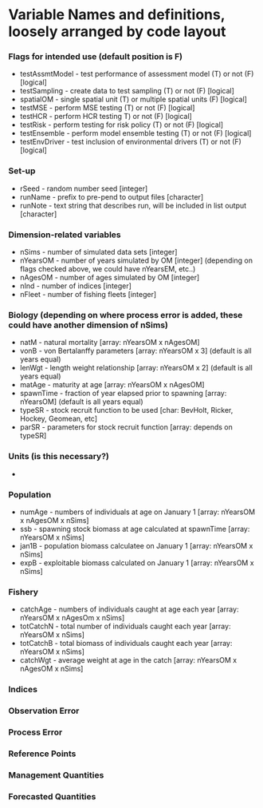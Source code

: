 # Variable Names and definitions, loosely arranged by code layout

### Flags for intended use (default position is F)
+ testAssmtModel - test performance of assessment model (T) or not (F) [logical]
+ testSampling - create data to test sampling (T) or not (F)  [logical]
+ spatialOM - single spatial unit (T) or multiple spatial units (F)  [logical]
+ testMSE - perform MSE testing (T) or not (F)  [logical]
+ testHCR - perform HCR testing T) or not (F)  [logical]
+ testRisk - perform testing for risk policy (T) or not (F)  [logical]
+ testEnsemble - perform model ensemble testing (T) or not (F)  [logical]
+ testEnvDriver - test inclusion of environmental drivers (T) or not (F)  [logical]

### Set-up
+ rSeed - random number seed [integer]
+ runName - prefix to pre-pend to output files [character]
+ runNote - text string that describes run, will be included in list output [character]

### Dimension-related variables
+ nSims - number of simulated data sets  [integer]
+ nYearsOM - number of years simulated by OM [integer] (depending on flags checked above, we could have nYearsEM, etc..)
+ nAgesOM - number of ages simulated by OM [integer]
+ nInd - number of indices [integer]
+ nFleet - number of fishing fleets [integer]


### Biology (depending on where process error is added, these could have another dimension of nSims)
+ natM - natural mortality [array: nYearsOM x nAgesOM]
+ vonB - von Bertalanffy parameters [array: nYearsOM x 3] (default is all years equal)
+ lenWgt - length weight relationship [array: nYearsOM x 2] (default is all years equal)
+ matAge - maturity at age [array: nYearsOM x nAgesOM]
+ spawnTime - fraction of year elapsed prior to spawning [array: nYearsOM] (default is all years equal)
+ typeSR - stock recruit function to be used [char: BevHolt, Ricker, Hockey, Geomean, etc]
+ parSR - parameters for stock recruit function [array: depends on typeSR]

### Units (is this necessary?)
+ 

### Population
+ numAge - numbers of individuals at age on January 1 [array: nYearsOM x nAgesOM x nSims]
+ ssb - spawning stock biomass at age calculated at spawnTime [array: nYearsOM x nSims]
+ jan1B - population biomass calculatee on January 1 [array: nYearsOM x nSims]
+ expB - exploitable biomass calculated on January 1 [array: nYearsOM x nSims]

### Fishery
+ catchAge - numbers of individuals caught at age each year [array: nYearsOM x nAgesOm x nSims]
+ totCatchN - total number of individuals caught each year [array: nYearsOM x nSims]
+ totCatchB - total biomass of individuals caught each year [array: nYearsOM x nSims]
+ catchWgt - average weight at age in the catch [array: nYearsOM x nAgesOM x nSims]

### Indices

### Observation Error


### Process Error


### Reference Points


### Management Quantities


### Forecasted Quantities
